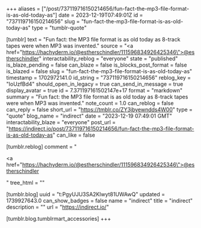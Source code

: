 +++
aliases = ["/post/737119716150214656/fun-fact-the-mp3-file-format-is-as-old-today-as"]
date = 2023-12-19T07:49:01Z
id = "737119716150214656"
slug = "fun-fact-the-mp3-file-format-is-as-old-today-as"
type = "tumblr-quote"

[tumblr]
text = "Fun fact: the MP3 file format is as old today as 8-track tapes were when MP3 was invented."
source = "<a href=\"https://hachyderm.io/@estherschindler/111596834926425346\">@estherschindler</a>"
interactability_reblog = "everyone"
state = "published"
is_blaze_pending = false
can_blaze = false
is_blocks_post_format = false
is_blazed = false
slug = "fun-fact-the-mp3-file-format-is-as-old-today-as"
timestamp = 1702972141.0
id_string = "737119716150214656"
reblog_key = "IoUzfBd4"
should_open_in_legacy = true
can_send_in_message = true
display_avatar = true
id = 7.371197161502147e+17
format = "markdown"
summary = "Fun fact: the MP3 file format is as old today as 8-track tapes were when MP3 was invented."
note_count = 1.0
can_reblog = false
can_reply = false
short_url = "https://tmblr.co/ZY3jbyewndds4W00"
type = "quote"
blog_name = "indirect"
date = "2023-12-19 07:49:01 GMT"
interactability_blaze = "everyone"
post_url = "https://indirect.io/post/737119716150214656/fun-fact-the-mp3-file-format-is-as-old-today-as"
can_like = false

[tumblr.reblog]
comment = "<p><a href=\"https://hachyderm.io/@estherschindler/111596834926425346\">@estherschindler</a></p>"
tree_html = ""

[tumblr.blog]
uuid = "t:PgyUJU3SA2Klwyt81UWAwQ"
updated = 1739927643.0
can_show_badges = false
name = "indirect"
title = "indirect"
description = ""
url = "https://indirect.io/"

[tumblr.blog.tumblrmart_accessories]
+++
